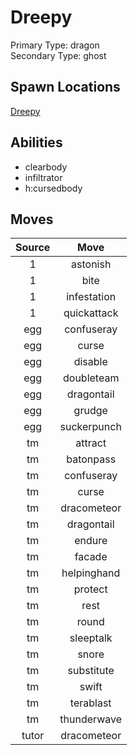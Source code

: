 # Dreepy  
Primary Type: dragon  
Secondary Type: ghost  
  
## Spawn Locations  
[Dreepy](/data/spawn_presets/dreepy.md)  
  
## Abilities  
  * clearbody
  * infiltrator
  * h:cursedbody
  
  
## Moves  
  
| Source | Move |  
|:---:|:---:|  
| 1 | astonish |  
| 1 | bite |  
| 1 | infestation |  
| 1 | quickattack |  
| egg | confuseray |  
| egg | curse |  
| egg | disable |  
| egg | doubleteam |  
| egg | dragontail |  
| egg | grudge |  
| egg | suckerpunch |  
| tm | attract |  
| tm | batonpass |  
| tm | confuseray |  
| tm | curse |  
| tm | dracometeor |  
| tm | dragontail |  
| tm | endure |  
| tm | facade |  
| tm | helpinghand |  
| tm | protect |  
| tm | rest |  
| tm | round |  
| tm | sleeptalk |  
| tm | snore |  
| tm | substitute |  
| tm | swift |  
| tm | terablast |  
| tm | thunderwave |  
| tutor | dracometeor |  
  
